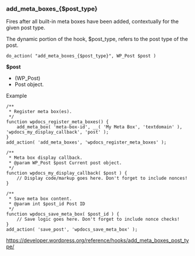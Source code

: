 
### add_meta_boxes_{$post_type}

Fires after all built-in meta boxes have been added, contextually for the given post type.

The dynamic portion of the hook, $post_type, refers to the post type of the post.

`do_action( "add_meta_boxes_{$post_type}", WP_Post $post )`

__$post__
- (WP_Post)
-  Post object.


Example

```
/**
 * Register meta box(es).
 */
function wpdocs_register_meta_boxes() {
    add_meta_box( 'meta-box-id', __( 'My Meta Box', 'textdomain' ), 'wpdocs_my_display_callback', 'post' );
}
add_action( 'add_meta_boxes', 'wpdocs_register_meta_boxes' );

/**
 * Meta box display callback.
 * @param WP_Post $post Current post object.
 */
function wpdocs_my_display_callback( $post ) {
    // Display code/markup goes here. Don't forget to include nonces!
}

/**
 * Save meta box content.
 * @param int $post_id Post ID
 */
function wpdocs_save_meta_box( $post_id ) {
    // Save logic goes here. Don't forget to include nonce checks!
}
add_action( 'save_post', 'wpdocs_save_meta_box' );
```

https://developer.wordpress.org/reference/hooks/add_meta_boxes_post_type/

